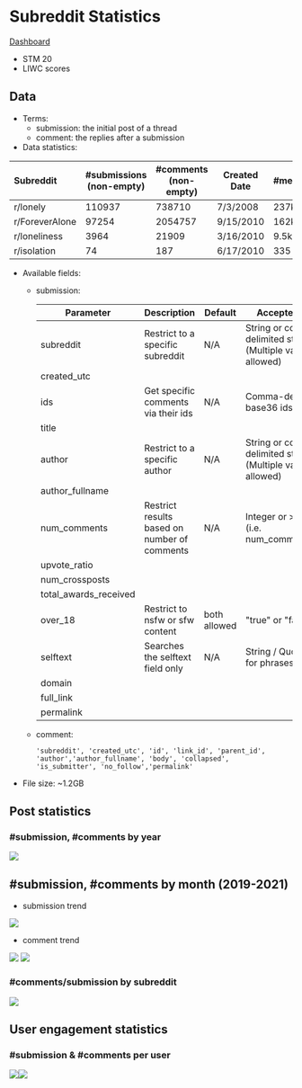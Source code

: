# Subreddit Statistics

[Dashboard](https://akaicc1127.shinyapps.io/social-loneliness-reddit/)

- STM 20
- LIWC scores

## Data

- Terms:
  - submission: the initial post of a thread
  - comment: the replies after a submission
- Data statistics:

| Subreddit      | #submissions (non-empty) | #comments (non-empty) | Created Date | #members |
| :------------- | ------------------------ | --------------------- | ------------ | -------- |
| r/lonely       | 110937                   | 738710                | 7/3/2008     | 237k     |
| r/ForeverAlone | 97254                    | 2054757               | 9/15/2010    | 162k     |
| r/loneliness   | 3964                     | 21909                 | 3/16/2010    | 9.5k     |
| r/isolation    | 74                       | 187                   | 6/17/2010    | 335      |

- Available fields: 

  - submission: 

    | Parameter             | Description                                  | Default      | Accepted Values                                            |
    | --------------------- | -------------------------------------------- | ------------ | ---------------------------------------------------------- |
    | subreddit             | Restrict to a specific subreddit             | N/A          | String or comma-delimited string (Multiple values allowed) |
    | created_utc           |                                              |              |                                                            |
    | ids                   | Get specific comments via their ids          | N/A          | Comma-delimited base36 ids                                 |
    | title                 |                                              |              |                                                            |
    | author                | Restrict to a specific author                | N/A          | String or comma-delimited string (Multiple values allowed) |
    | author_fullname       |                                              |              |                                                            |
    | num_comments          | Restrict results based on number of comments | N/A          | Integer or > x or < x (i.e. num_comments=>100)             |
    | upvote_ratio          |                                              |              |                                                            |
    | num_crossposts        |                                              |              |                                                            |
    | total_awards_received |                                              |              |                                                            |
    | over_18               | Restrict to nsfw or sfw content              | both allowed | "true" or "false"                                          |
    | selftext              | Searches the selftext field only             | N/A          | String / Quoted String for phrases                         |
    | domain                |                                              |              |                                                            |
    | full_link             |                                              |              |                                                            |
    | permalink             |                                              |              |                                                            |

  - comment:

    ```
    'subreddit', 'created_utc', 'id', 'link_id', 'parent_id', 'author','author_fullname', 'body', 'collapsed', 'is_submitter', 'no_follow','permalink'
    ```

- File size: ~1.2GB

## Post statistics

### #submission, #comments by year

<img src="data-stats/num-by-year.png">

## #submission, #comments by month (2019-2021)

- submission trend

<img src='data-stats/sub-by-month.png'>

- comment trend

<img src='data-stats/com-by-month.png'>

<img src="data-stats/num-by-month.png">



### #comments/submission by subreddit

<img src="data-stats/comment-per-sub.png">



## User engagement statistics

### #submission & #comments per user

<img src='data-stats/sub-per-user-count.png' style="zoom:;" ><img src='data-stats/com-per-user-count.png'  >

